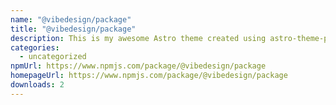 ```yaml
---
name: "@vibedesign/package"
title: "@vibedesign/package"
description: This is my awesome Astro theme created using astro-theme-provider!
categories:
  - uncategorized
npmUrl: https://www.npmjs.com/package/@vibedesign/package
homepageUrl: https://www.npmjs.com/package/@vibedesign/package
downloads: 2
---
```

